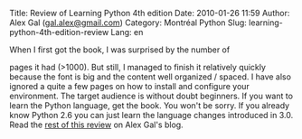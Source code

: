 Title: Review of Learning Python 4th edition
Date: 2010-01-26 11:59
Author: Alex Gal (gal.alex@gmail.com)
Category: Montréal Python
Slug: learning-python-4th-edition-review
Lang: en

<!--:en-->When I first got the book, I was surprised by the number of
pages it had (\>1000). But still, I managed to finish it relatively
quickly because the font is big and the content well organized / spaced.
I have also ignored a quite a few pages on how to install and configure
your environment. The target audience is without doubt beginners. If you
want to learn the Python language, get the book. You won't be sorry. If
you already know Python 2.6 you can just learn the language changes
introduced in 3.0. Read the [rest of this review][] on Alex Gal's blog.

  [rest of this review]: http://purrcoding.blogspot.com/2009/12/learning-python-4th-edition-review.html
